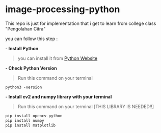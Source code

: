 # image-processing-python

This repo is just for implementation that i get to learn from college class "Pengolahan Citra"

you can follow this step :

**- Install Python**

> you can install it from [Python Website](https://www.python.org/)

**- Check Python Version**

> Run this command on your terminal

```
python3 -version
```

**- Install cv2 and numpy library with your terminal**

> Run this command on your terminal [THIS LIBRARY IS NEEDED!!]

```bash
pip install opencv-python
pip install numpy
pip install matplotlib
```
